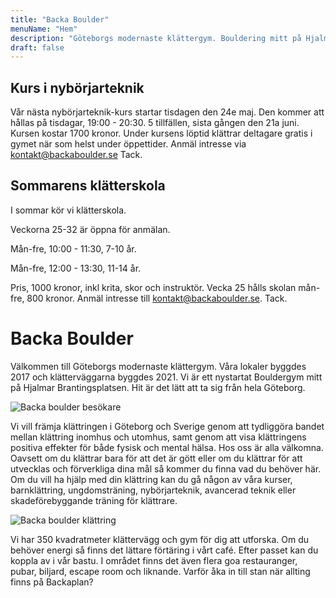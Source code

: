 ```yaml
---
title: "Backa Boulder"
menuName: "Hem"
description: "Göteborgs modernaste klättergym. Bouldering mitt på Hjalmar Brantingsplatsen."
draft: false
---
```


## Kurs i nybörjarteknik
Vår nästa nybörjarteknik-kurs startar tisdagen den 24e maj. 
Den kommer att hållas på tisdagar, 19:00 - 20:30. 5 tillfällen, sista gången den 21a juni. 
Kursen kostar 1700 kronor. Under kursens löptid klättrar deltagare gratis i gymet när som helst under öppettider. 
Anmäl intresse via kontakt@backaboulder.se
Tack. 


## Sommarens klätterskola

I sommar kör vi klätterskola. 

Veckorna 25-32 är öppna för anmälan.

Mån-fre, 10:00 - 11:30, 7-10 år.

Mån-fre, 12:00 - 13:30, 11-14 år.

Pris, 1000 kronor, inkl krita, skor och instruktör.
Vecka 25 hålls skolan mån-fre, 800 kronor.
Anmäl intresse till kontakt@backaboulder.se.
Tack.


# Backa Boulder

Välkommen till Göteborgs modernaste klättergym. 
Våra lokaler byggdes 2017 och klätterväggarna byggdes 2021. 
Vi är ett nystartat Bouldergym mitt på Hjalmar Brantingsplatsen. 
Hit är det lätt att ta sig från hela Göteborg. 

![Backa boulder besökare](image/backa-boulder-6.jpg)

Vi vill främja klättringen i Göteborg och Sverige genom att tydliggöra bandet mellan klättring inomhus och utomhus, samt genom att visa klättringens positiva effekter för både fysisk och mental hälsa. Hos oss är alla välkomna. Oavsett om du klättrar bara för att det är gött eller om du klättrar för att utvecklas och förverkliga dina mål så kommer du finna vad du behöver här. Om du vill ha hjälp med din klättring kan du gå någon av våra kurser, barnklättring, ungdomsträning, nybörjarteknik, avancerad teknik eller skadeförebyggande träning för klättrare.

![Backa boulder klättring](image/backa-boulder-4.jpg)

Vi har 350 kvadratmeter klättervägg och gym för dig att utforska. Om du behöver energi så finns det lättare förtäring i vårt café. Efter passet kan du koppla av i vår bastu. I området finns det även flera goa restauranger, pubar, biljard, escape room och liknande. Varför åka in till stan när allting finns på Backaplan?



